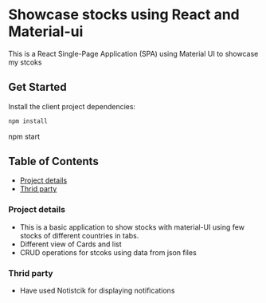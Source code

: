 # Showcase stocks using React and Material-ui

This is a React Single-Page Application (SPA) using Material UI to showcase my stcoks

## Get Started

Install the client project dependencies:

```bash
npm install
```
npm start

## Table of Contents

* [Project details](#details)
* [Thrid party](#3rdParty)

### Project details
- This is a basic application to show stocks with material-UI using few stocks of different countries in tabs.
- Different view of Cards and list
- CRUD operations for stcoks using data from json files

### Thrid party
- Have used Notistcik for displaying notifications

